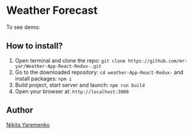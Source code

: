 # Weather Forecast

To see demo:

## How to install?

1. Open terminal and clone the repo: `git clone https://github.com/mr-yar/Weather-App-React-Redux-.git`
2. Go to the downloaded repository: `cd weather-App-React-Redux-` and install
   packages: `npm i`
3. Build project, start server and launch: `npm run build`
4. Open your browser at: `http://localhost:3000`

## Author

[Nikita Yaremenko](https://github.com/mr-yar)
